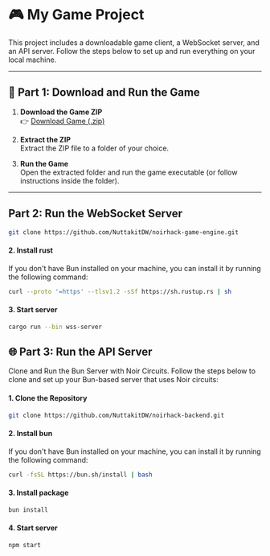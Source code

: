 # 🎮 My Game Project

This project includes a downloadable game client, a WebSocket server, and an API server. Follow the steps below to set up and run everything on your local machine.

---

## 📁 Part 1: Download and Run the Game

1. **Download the Game ZIP**  
  👉 [Download Game (.zip)](./path-to-your-game.zip)

2. **Extract the ZIP**  
  Extract the ZIP file to a folder of your choice.

3. **Run the Game**  
  Open the extracted folder and run the game executable (or follow instructions inside the folder).

---

## Part 2: Run the WebSocket Server

```bash
git clone https://github.com/NuttakitDW/noirhack-game-engine.git
```

#### 2. Install rust
If you don't have Bun installed on your machine, you can install it by running the following command:

```bash
curl --proto '=https' --tlsv1.2 -sSf https://sh.rustup.rs | sh
```

#### 3. Start server
  ```bash
  cargo run --bin wss-server
  ```

  
## 🌐 Part 3: Run the API Server

Clone and Run the Bun Server with Noir Circuits. 
Follow the steps below to clone and set up your Bun-based server that uses Noir circuits:

#### 1. Clone the Repository 

```bash
git clone https://github.com/NuttakitDW/noirhack-backend.git
```

#### 2. Install bun
If you don't have Bun installed on your machine, you can install it by running the following command:

```bash
curl -fsSL https://bun.sh/install | bash
```

#### 3. Install package

```bash
bun install
```

#### 4. Start server

```bash
npm start
```